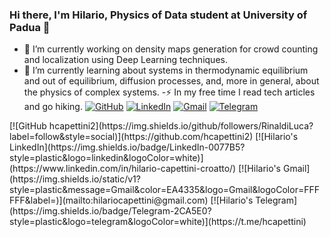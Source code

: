 ### Hi there, I'm Hilario, Physics of Data student at University of Padua 👋

- 🔭 I’m currently working on density maps generation for crowd counting and localization using Deep Learning techniques.
- 🌱 I’m currently learning about systems in thermodynamic equilibrium and out of equilibrium, diffusion processes, and, more in general, about the physics of complex systems.
-⚡ In my free time I read tech articles and go hiking.
  [![GitHub](https://img.shields.io/github/followers/RinaldiLuca?label=follow&style=social)]([profile])
  [![LinkedIn](https://img.shields.io/badge/LinkedIn-0077B5?style=plastic&logo=linkedin&logoColor=white)]([linkedin])
  [![Gmail](https://img.shields.io/static/v1?style=plastic&message=Gmail&color=EA4335&logo=Gmail&logoColor=FFFFFF&label=)]([mail])
  [![Telegram](https://img.shields.io/badge/Telegram-2CA5E0?style=plastic&logo=telegram&logoColor=white)]([telegram)
  
<div id="badges">
  [![GitHub hcapettini2](https://img.shields.io/github/followers/RinaldiLuca?label=follow&style=social)](https://github.com/hcapettini2)
  [![Hilario's LinkedIn](https://img.shields.io/badge/LinkedIn-0077B5?style=plastic&logo=linkedin&logoColor=white)](https://www.linkedin.com/in/hilario-capettini-croatto/)
  [![Hilario's Gmail](https://img.shields.io/static/v1?style=plastic&message=Gmail&color=EA4335&logo=Gmail&logoColor=FFFFFF&label=)](mailto:hilariocapettini@gmail.com)
  [![Hilario's Telegram](https://img.shields.io/badge/Telegram-2CA5E0?style=plastic&logo=telegram&logoColor=white)](https://t.me/hcapettini)
  
<div />

<!--
**hcapettini2/hcapettini2** is a ✨ _special_ ✨ repository because its `README.md` (this file) appears on your GitHub profile.

Here are some ideas to get you started:

- 🔭 I’m currently working on ...
- 🌱 I’m currently learning ...
- 👯 I’m looking to collaborate on ...
- 🤔 I’m looking for help with ...
- 💬 Ask me about ...
- 📫 How to reach me: ...
- 😄 Pronouns: ...
- ⚡ Fun fact: ...
-->

